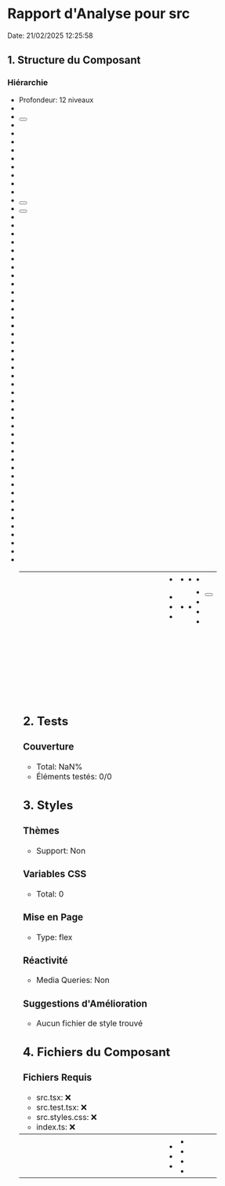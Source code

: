 # Rapport d'Analyse pour src

Date: 21/02/2025 12:25:58

## 1. Structure du Composant

### Hiérarchie

- Profondeur: 12 niveaux
- <a>
- <button>
- <div>
- <div>
- <div>
- <ToggleOption>
- <ToggleOption>
- <ToggleOption>
- <div>
- <div>
- <div>
- <button>
- <button>
- <div>
- <div>
- <SummaryHeader>
- <div>
- <div>
- <div>
- <FlattenToggle>
- <div>
- <FilterToggle>
- <div>
- <h>
- <FileBreadcrumbs>
- <div>
- <table>
- <SummaryTableHeader>
- <tbody>
- <SummaryTableLine>
- <div>
- <a>
- <App>
- <div>
- <span>
- <span>
- <div>
- <span>
- <span>
- <span>
- <div>
- <StatusMetric>
- <StatusMetric>
- <StatusMetric>
- <StatusMetric>
- <Ignores>
- <th>
- <span>
- <th>
- <span>
- <SummaryTableHeaderCell>
- <th>
- <SummaryTableHeaderCell>
- <SummaryTableHeaderCell>
- <SummaryTableHeaderCell>
- <thead>
- <tr>
- <th>
- <th>
- <th>
- <th>
- <th>
- <tr>
- <FileHeaderCell>
- <SubHeadings>
- <SubHeadings>
- <SubHeadings>
- <SubHeadings>
- <td>
- <td>
- <div>
- <div>
- <td>
- <td>
- <td>
- <button>
- <a>
- <a>
- <tr>
- <td>
- <span>
- <FileCell>
- <MetricCells>
- <MetricCells>
- <MetricCells>
- <MetricCells>
- <SummaryTableLine>

## 2. Tests

### Couverture

- Total: NaN%
- Éléments testés: 0/0

## 3. Styles

### Thèmes

- Support: Non

### Variables CSS

- Total: 0

### Mise en Page

- Type: flex

### Réactivité

- Media Queries: Non

### Suggestions d'Amélioration

- Aucun fichier de style trouvé

## 4. Fichiers du Composant

### Fichiers Requis

- src.tsx: ❌
- src.test.tsx: ❌
- src.styles.css: ❌
- index.ts: ❌
